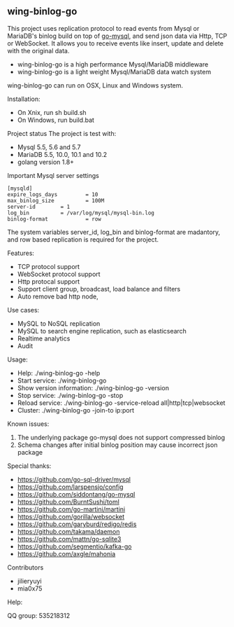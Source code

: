 wing-binlog-go
----
This project uses replication protocol to read events from Mysql or MariaDB's binlog build on top of [go-mysql](https://github.com/siddontang/go-mysql/), and send json data via Http, TCP or WebSocket.
It allows you to receive events like insert, update and delete with the original data.

* wing-binlog-go is a high performance Mysql/MariaDB middleware
* wing-binlog-go is a light weight Mysql/MariaDB data watch system

wing-binlog-go can run on OSX, Linux and Windows system.

Installation:
* On Xnix, run sh build.sh
* On Windows, run build.bat

Project status
The project is test with:
* Mysql 5.5, 5.6 and 5.7
* MariaDB 5.5, 10.0, 10.1 and 10.2
* golang version 1.8+

Important Mysql server settings
```
[mysqld]
expire_logs_days         = 10
max_binlog_size          = 100M
server-id		 = 1
log_bin			 = /var/log/mysql/mysql-bin.log
binlog-format            = row
```
The system variables server_id, log_bin and binlog-format are madantory, and row based replication is required for the project.


Features:
* TCP protocol support
* WebSocket protocol support
* Http protocal support
* Support client group, broadcast, load balance and filters
* Auto remove bad http node,

Use cases:
* MySQL to NoSQL replication
* MySQL to search engine replication, such as elasticsearch
* Realtime analytics
* Audit

Usage:
* Help: ./wing-binlog-go -help
* Start service: ./wing-binlog-go
* Show version information: ./wing-binlog-go -version
* Stop service: ./wing-binlog-go -stop
* Reload service: ./wing-binlog-go -service-reload all|http|tcp|websocket
* Cluster: ./wing-binlog-go -join-to ip:port

Known issues:
1. The underlying package go-mysql does not support compressed binlog
2. Schema changes after initial binlog position may cause incorrect json package

Special thanks:
* https://github.com/go-sql-driver/mysql
* https://github.com/larspensjo/config
* https://github.com/siddontang/go-mysql
* https://github.com/BurntSushi/toml
* https://github.com/go-martini/martini
* https://github.com/gorilla/websocket
* https://github.com/garyburd/redigo/redis
* https://github.com/takama/daemon
* https://github.com/mattn/go-sqlite3
* https://github.com/segmentio/kafka-go
* https://github.com/axgle/mahonia

Contributors
* jilieryuyi
* mia0x75


Help:

QQ group: 535218312
